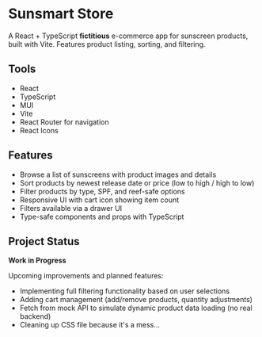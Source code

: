 # Sunsmart Store

A React + TypeScript **fictitious** e-commerce app for sunscreen products, built with Vite. Features product listing, sorting, and filtering.

## Tools

- React
- TypeScript
- MUI
- Vite
- React Router for navigation
- React Icons

## Features

- Browse a list of sunscreens with product images and details
- Sort products by newest release date or price (low to high / high to low)
- Filter products by type, SPF, and reef-safe options
- Responsive UI with cart icon showing item count
- Filters available via a drawer UI
- Type-safe components and props with TypeScript

## Project Status

**Work in Progress**

Upcoming improvements and planned features:

- Implementing full filtering functionality based on user selections
- Adding cart management (add/remove products, quantity adjustments)
- Fetch from mock API to simulate dynamic product data loading (no real backend)
- Cleaning up CSS file because it's a mess...

